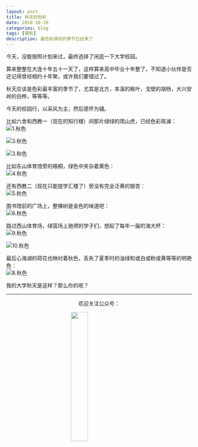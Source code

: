 ```yaml
---
layout: post
title: 秋天的色彩
date: 2018-10-20
categories: blog
tags: [摄影]
description: 最色彩缤纷的季节已经来了
---
```


<style>
img{
  display:block;
  margin:0
  auto;
}
</style>

<meta name="referrer" content="never">

今天，没能按照计划来过，最终选择了闲逛一下大学校园。

算来整整在大连十年五十一天了，这样算来高中毕业十年整了，不知道小伙伴是否还记得曾经相约十年聚，或许我们要错过了。

秋天应该是色彩最丰富的季节了，尤其是北方，本溪的枫叶，戈壁的胡杨，大兴安岭的白桦，等等等。

今天的校园行，以采风为主，然后感怀为辅。

比如六舍和西教一（现在的知行楼）间那片绿绿的爬山虎，已经色彩斑澜：
![1.秋色][1]

![3.秋色][3]

![3.秋色][4]

比如东山体育馆旁的梧桐，绿色中夹杂着黄色：
![4.秋色][5]

还有西教二（现在只能提学汇楼了）旁没有完全泛黄的银杏：
![5.秋色][6]

图书馆前的广场上，整棵树是金色的味道吧：
![6.秋色][7]

路过西山体育场，绿茵场上驰骋的学子们，想起了每年一届的海大杯：
![9.秋色][8]

![10.秋色][9]

最后心海湖的荷花也映衬着秋色，丢失了夏季时的油绿和或白或粉或黄等等的明艳色：
![8.秋色][10]

我的大学秋天是这样？那么你的呢？

------------
<p align="center">欢迎关注公众号：</p>
<img src="https://mmbiz.qpic.cn/mmbiz_jpg/QqiaFS6NT0eD1g2UjYu4VfCGHmbhgVqOAnNnJQfN7ZhRVUCopYOsfpPtIEB95VNEqu8trAxJXzGDg01ka6z6wzQ/0?wx_fmt=jpeg" width="30%" />

  [1]: https://mmbiz.qpic.cn/mmbiz_jpg/QqiaFS6NT0eCWGfogH1kCOp0ibWVeTp1zeNjx7VX7vibw55MtRib0Ierc73acRloVFoRUVLJCNQrpWjtr1EdiaJSWEw/0?wx_fmt=jpeg
  [2]: https://mmbiz.qpic.cn/mmbiz_png/QqiaFS6NT0eCWGfogH1kCOp0ibWVeTp1zeOHtU5fibkDFWfhUTc75AzEvgnaJZ6I3W7ETvG2s13Nl5WUKezUj5AuQ/0?wx_fmt=png
  [3]: https://mmbiz.qpic.cn/mmbiz_jpg/QqiaFS6NT0eCWGfogH1kCOp0ibWVeTp1ze7hGlEuBmBQGGv3v4kcyGm76WMIGUcaLk3ryCUuicWII2eR1VgJybB4A/0?wx_fmt=jpeg
  [4]: https://mmbiz.qpic.cn/mmbiz_jpg/QqiaFS6NT0eCWGfogH1kCOp0ibWVeTp1zeUfLcnjBZEWXqSotRpdTbHJY9lW7eeNh4gqnHUuXtsY7VciakpuvqJKw/0?wx_fmt=jpeg
  [5]: https://mmbiz.qpic.cn/mmbiz_jpg/QqiaFS6NT0eCWGfogH1kCOp0ibWVeTp1zeqR10lNXb4Iqp8W5yh3MDCPMziciaGhickeJ5WichR38WIIFG1x7VNvDkgg/0?wx_fmt=jpeg
  [6]: https://mmbiz.qpic.cn/mmbiz_jpg/QqiaFS6NT0eCWGfogH1kCOp0ibWVeTp1zeZsszKbtjlt8xDb7zOrglHfBjkfylg197vRFqTaN4ib0zv3icQIbTL7Tg/0?wx_fmt=jpeg
  [7]: https://mmbiz.qpic.cn/mmbiz_jpg/QqiaFS6NT0eCWGfogH1kCOp0ibWVeTp1zefDFYicTvmfNgBoZsntB3YsfvxRIhywe6Ftich3eiahITod0SicAgMlfeTw/0?wx_fmt=jpeg
  [8]: https://mmbiz.qpic.cn/mmbiz_jpg/QqiaFS6NT0eCWGfogH1kCOp0ibWVeTp1zeALXkX6naZwA5bHuyia1kl2Q3jvX0w1LNPtQDRe6yJiaxLa6dlB2dqpAw/0?wx_fmt=jpeg
  [9]: https://mmbiz.qpic.cn/mmbiz_jpg/QqiaFS6NT0eCWGfogH1kCOp0ibWVeTp1zem2PSbmGQt43d2lftxibGyfvnOAaPKGia4uP1DiagLT6l81JZVWE1xvoicg/0?wx_fmt=jpeg
  [10]: https://mmbiz.qpic.cn/mmbiz_jpg/QqiaFS6NT0eCWGfogH1kCOp0ibWVeTp1zekfoD2410kXloJh813sbicx0WmRMVlt7Bnh7nVFH51ciaQTf8XfHmvAJQ/0?wx_fmt=jpeg


